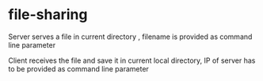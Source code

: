 # file-sharing
Server serves a file in current directory , filename is provided as command line parameter

Client receives the file and save it in current local directory, IP of server has to be provided as command line parameter
